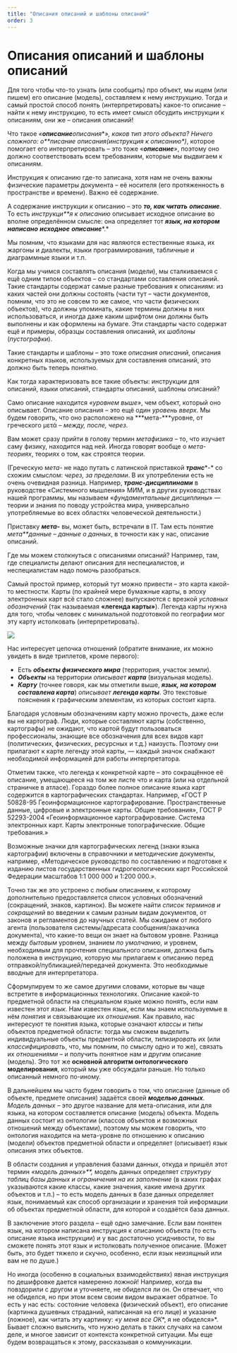 ```yaml
---
title: "Описания описаний и шаблоны описаний"
order: 3
---
```


# Описания описаний и шаблоны описаний

Для того чтобы что-то узнать (или сообщить) про объект, мы ищем (или пишем) его описание (модель), составляем к нему *инструкцию*. Тогда и самый простой способ понять (интерпретировать) какое-то описание – найти к нему инструкцию, то есть имеет смысл обсудить инструкции к описаниям, они же – описания описаний!

Что такое *«**описание**описания**»*, каков тип этого объекта? Ничего сложного: *о**писание описания*(*инструкция к описанию**)*, которое помогает его интерпретировать – это тоже «***описание***», поэтому оно должно соответствовать всем требованиям, которые мы выдвигаем к описаниям.

Инструкция к описанию где-то записана, хотя нам не очень важны физические параметры документа – её носителя (его протяженность в пространстве и времени). Важно её содержание.

А содержание инструкции к описанию – это ***то, как читать*** ***описание***. То есть *инструкци**я* *к описанию* описывает исходное описание во вполне определённом смысле: она определяет тот ***язык, на котором написано*** ***исходное*** ***описание****.*

Мы помним, что языками для нас являются естественные языка, их жаргоны и диалекты, языки программирования, табличные и диаграммные языки и т.п.

Когда мы учимся составлять описания (модели), мы сталкиваемся с ещё одним типом объектов – со стандартами составления описаний. Такие стандарты содержат самые разные требования к описаниям: из каких частей они должны состоять (части тут – части документов, помним, что это не совсем то же самое, что части физических объектов), что должны упоминать, какие термины должны в них использоваться, и иногда даже каким шрифтом они должны быть выполнены и как оформлены на бумаге. Эти стандарты часто содержат ещё и примеры, образцы составления описаний, их *шаблоны* (*пустографки*).

Такие стандарты и шаблоны – это тоже *описания описаний*, описания конкретных языков, используемых для составления описаний, это должно быть теперь понятно.

Как тогда характеризовать все такие объекты: инструкции для описаний, языки описаний, стандарты описаний, шаблоны описаний?

Само описание находится *«уровнем выше»*, чем объект, который оно описывает. Описание описания – это ещё один *уровень вверх*. Мы будем говорить, что оно расположено на ***мета-***уровне, от греческого μετά – *между, после, через*.

Вам может сразу прийти в голову термин *метафизика* – то, что изучает саму физику, находится над ней. Иногда говорят вообще о *мета-теориях*, теориях о том, как строятся теории.

(Греческую м*ета-* не надо путать с латинской приставкой ***транс****-* со схожим смыслом: *через, за пределами*. В их употреблении есть не очень очевидная разница. Например, ***транс-дисциплинами*** в руководстве «Системного мышления» МИМ, и в других руководствах нашей программы, мы называем «*фундаментальные дисциплины*» — теории и знания по поводу устройства мира, универсально употребляемые во всех областях человеческой деятельности.)

Приставку ***мета-*** вы, может быть, встречали в IT. Там есть понятие *мета**данные* – *данные о данных*, в точности как у нас, описание описаний.

Где мы можем столкнуться с описаниями описаний? Например, там, где специалисты делают описания для неспециалистов, и неспециалистам надо помочь разобраться.

Самый простой пример, который тут можно привести – это карта какой-то местности. Карты (по крайней мере бумажные карты, в эпоху электронных карт всё стало сложнее) выпускаются с врезкой *условных обозначений* (так называемая **«легенда карты»**). Легенда карты нужна для того, чтобы человек с минимальной подготовкой по географии мог эту карту истолковать (интерпретировать).

![](/ru/professional/rational-work/30.jpg)

Нас интересует цепочка отношений (обратите внимание, их можно увидеть в виде триплетов, кроме первого):

* Есть ***объекты физического мира*** (территория, участок земли).
* ***Объекты*** на территории *описывает* ***карта*** (визуальная модель).
* ***Карту*** (точнее говоря, как мы отметили выше, ***язык, на котором составлена карта***) *описывает* ***легенда карты***. Это текстовые пояснения к графическим элементам, из которых состоит карта.

Благодаря условным обозначениям карту можно прочесть, даже если вы не картограф. Люди, которые составляют карты (собственно, картографы) не ожидают, что картой будут пользоваться профессионалы, знающие все обозначения для всех видов карт (политических, физических, ресурсных и т.д.) наизусть. Поэтому они прилагают к карте легенду этой карты, — каждый значок снабжают необходимой информацией для работы интерпретатора.

Отметим также, что легенда к конкретной карте – это сокращённое её описание, умещающееся на том же листе что и карта (или на отдельной страничке в атласе). Гораздо более полное описание языка карт содержится в картографических стандартах. Например, «ГОСТ Р 50828-95 Геоинформационное картографирование. Пространственные данные, цифровые и электронные карты. Общие требования», ГОСТ Р 52293-2004 «Геоинформационное картографирование. Система электронных карт. Карты электронные топографические. Общие требования.»

Возможные значки для картографических легенд (знаки языка картографии) включены в справочники и методические документы, например, «Методическое руководство по составлению и подготовке к изданию листов государственных гидрогеологических карт Российской Федерации масштабов 1:1 000 000 и 1:200 000.».

Точно так же это устроено с любым описанием, к которому дополнительно предоставляется список условных обозначений (сокращений, знаков, картинок). Вы можете найти *список терминов и сокращений* во введении к самым разным видам документов, от законов и регламентов до научных статей. Мы ожидаем от любого агента (пользователя системы/адресата сообщения/заказчика документа), что какие-то вещи он знает на бытовом уровне. Разница между *бытовым* уровнем, знанием *по умолчанию,* и уровнем, необходимым для прочтения специального описания, должна быть положена в инструкцию, которую мы прилагаем к описанию перед отправкой/публикацией/передачей документа. Это необходимые вводные для интерпретатора.

Сформулируем то же самое другими словами, которые вы чаще встретите в информационных технологиях. Описание какой-то предметной области на специальном языке можно понять, если нам известен этот *язык*. Нам известен язык, если мы знаем используемые в нём *понятия* и связывающие их *отношения*. Как правило, нас интересуют те понятия языка, которые означают *классы* и *типы* объектов предметной области: тогда мы сможем выделить индивидуальные объекты предметной области, *типизировать* их (или *классифицировать*, что, мы помним, по смыслу одно и то же), связать их *отношениями* – и получить понятное нам и другим описание (модель). Это тот же **основной алгоритм онтологического моделирования**, который мы уже обсуждали раньше. Но только описанный немного по-иному.

В дальнейшем мы часто будем говорить о том, что описание (данные об объекте, предмете описания) задаётся своей ***моделью данных***. *Модель данных* – это другое название для мета-описания, или для языка, на котором составляется описание (модель) объекта. Модель данных состоит из онтологии (классов объектов и возможных отношений между объектами), поэтому мы можем говорить, что онтология находится на мета-уровне по отношению к описанию (модели) объектов предметной области и определяет (описывает) язык описания этих объектов.

В области создания и управления базами данных, откуда и пришёл этот термин *«модель данных»**,* модель данных определяет *структуру таблиц* *базы данных* *и ограничения на их заполнение* (в каких графах указываются какие классы, какие значения, какие имена других объектов и т.п.) – то есть модель данных в базе данных определяет язык, понимаемый как способ организации и хранения той информации об объектах предметной области, для которой и создаётся база данных.

В заключение этого раздела – ещё одно замечание. Если вам понятен язык, на котором написана инструкция к описанию объекта (то есть описание языка инструкции) и у вас достаточно усидчивости, то вы сможете понять этот язык и истолковать полученное описание. (Может быть, это будет тяжело и скучно, особенно, если язык неизящный или вам не по душе.)

Но иногда (особенно в социальных взаимодействиях) явная инструкция по дешифровке дается намеренно ложной! Например, когда вы повздорили с другом и уточняете, не обиделся ли он. Он отвечает, что не обиделся, но при этом всем своим видом выражает обратное. То есть у нас есть: состояние человека (физический объект), его описание (картинка душевных страданий, написанная на его лице) и указание (ложное), как читать эту картинку: *«у меня все* *ОК**, я не обиделся»*. Бывает сложно выяснить, что нужно делать в таких случаях на самом деле, и многое зависит от контекста конкретной ситуации. Мы еще будем возвращаться к этому, рассказывая о коммуникации.